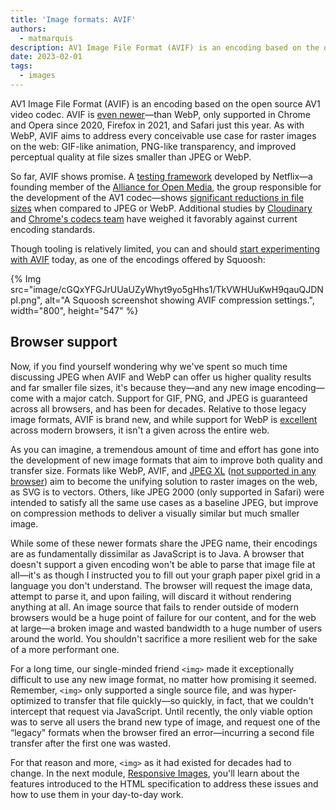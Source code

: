 ```yaml
---
title: 'Image formats: AVIF'
authors:
  - matmarquis
description: AV1 Image File Format (AVIF) is an encoding based on the open source AV1 video codec. 
date: 2023-02-01
tags:
  - images
---
```


AV1 Image File Format (AVIF) is an encoding based on the open source AV1 video codec. AVIF is [even newer](https://caniuse.com/avif)—than WebP,
only supported in Chrome and Opera since 2020, Firefox in 2021, and Safari just this year. As with WebP, AVIF aims to address every conceivable use case for
raster images on the web: GIF-like animation, PNG-like transparency, and improved perceptual quality at file sizes smaller than JPEG or WebP.

So far, AVIF shows promise. A [testing framework](https://github.com/Netflix/image_compression_comparison) developed by Netflix—a founding member of
the [Alliance for Open Media](https://aomedia.org/), the group responsible for the development of the AV1 codec—shows
[significant reductions in file sizes](https://netflixtechblog.com/avif-for-next-generation-image-coding-b1d75675fe4) when
compared to JPEG or WebP. Additional studies by [Cloudinary](https://cloudinary.com/blog/contemplating-codec-comparisons) and
[Chrome's codecs team](https://storage.googleapis.com/avif-comparison/index.html) have weighed it favorably against current
encoding standards.

Though tooling is relatively limited, you can and should [start experimenting with AVIF](https://jakearchibald.com/2020/avif-has-landed/)
today, as one of the encodings offered by Squoosh:

{% Img src="image/cGQxYFGJrUUaUZyWhyt9yo5gHhs1/TkVWHUuKwH9qauQJDNpI.png", alt="A Squoosh screenshot showing AVIF compression settings.", width="800", height="547" %}

## Browser support

Now, if you find yourself wondering why we've spent so much time discussing JPEG when AVIF and WebP can offer us higher
quality results and far smaller file sizes, it's because they—and any new image encoding—come with a major catch. Support
for GIF, PNG, and JPEG is guaranteed across all browsers, and has been for decades. Relative to those legacy image formats,
AVIF is brand new, and while support for WebP is [excellent](https://caniuse.com/?search=webp) across modern browsers, it
isn't a given across the entire web.

As you can imagine, a tremendous amount of time and effort has gone into the development of new image formats that aim to
improve both quality and transfer size. Formats like WebP, AVIF, and [JPEG XL](https://jpeg.org/jpegxl/) ([not supported in any browser](https://caniuse.com/jpegxl))
aim to become the unifying solution to raster images on the web, as SVG is to vectors. Others, like JPEG 2000 (only supported in Safari)
were intended to satisfy all the same use cases as a baseline JPEG, but improve on compression methods to deliver a visually
similar but much smaller image.

While some of these newer formats share the JPEG name, their encodings are as fundamentally dissimilar as JavaScript is to Java.
A browser that doesn't support a given encoding won't be able to parse that image file at all—it's as though I instructed you to fill
out your graph paper pixel grid in a language you don't understand. The browser will request the image data, attempt to parse it, and
upon failing, will discard it without rendering anything at all. An image source that fails to render outside of modern browsers would be a
huge point of failure for our content, and for the web at large—a broken image and wasted bandwidth to a huge number of users around
the world. You shouldn't sacrifice a more resilient web for the sake of a more performant one.

For a long time, our single-minded friend `<img>` made it exceptionally difficult to use any new image format, no matter how promising
it seemed. Remember, `<img>` only supported a single source file, and was hyper-optimized to transfer that file quickly—so quickly,
in fact, that we couldn't intercept that request via JavaScript. Until recently, the only viable option was to serve all users the brand
new type of image, and request one of the “legacy" formats when the browser fired an error—incurring a second file transfer after the first one was wasted.

For that reason and more, `<img>` as it had existed for decades had to change. In the next module, [Responsive Images](/learn/images/responsive-images/), you'll learn about the
features introduced to the HTML specification to address these issues and how to use them in your day-to-day work.

